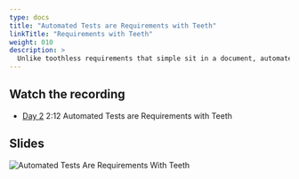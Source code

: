 ```yaml
---
type: docs
title: "Automated Tests are Requirements with Teeth"
linkTitle: "Requirements with Teeth"
weight: 010
description: >
  Unlike toothless requirements that simple sit in a document, automated tests have power; they can stop a deployment when they do not pass.
---
```


## Watch the recording

 - [Day 2](https://onbeco.sharepoint.com/sites/Technology/Shared%20Documents/General/Architecture/Presentations/Onbe%20Microservices%20Bootcamp/Recorded%20Sessions/Bootcamp%202021-09-16%20Day%202.mp4)
   2:12 Automated Tests are Requirements with Teeth

## Slides

![Automated Tests Are Requirements With Teeth](/images/bootcamp-slides/microservices-bootcamp/Slide163.PNG)

